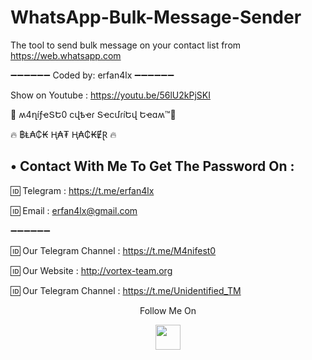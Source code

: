 # WhatsApp-Bulk-Message-Sender
The tool to send bulk message on your contact list from https://web.whatsapp.com

➖➖➖➖➖➖
Coded by: erfan4lx
➖➖➖➖➖➖

Show on Youtube : https://youtu.be/56lU2kPjSKI

👊 ʍ4ղíƒҽՏԵ0 ϲվҍҽɾ ՏҽϲմɾíԵվ Եҽɑʍ™💪

🔥 ฿Ⱡ₳₵₭ Ⱨ₳₮ Ⱨ₳₵₭ɆⱤ 🔥

## • Contact With Me To Get The Password On : 

🆔 Telegram : https://t.me/erfan4lx

🆔 Email : erfan4lx@gmail.com

➖➖➖➖➖➖

🆔 Our Telegram Channel : https://t.me/M4nifest0

🆔 Our Website : http://vortex-team.org

🆔 Our Telegram Channel : https://t.me/Unidentified_TM

<p align="center">
  Follow Me On
</p>
<p align="center">
  <a href="https://www.youtube.com/c/erfan4lx?sub_confirmation=1">
    <img src="https://www.iconsdb.com/icons/preview/black/youtube-4-xxl.png" width="40" height="40">
  </a>
</p>
